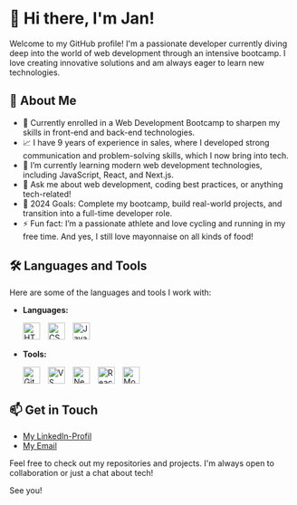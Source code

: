 # 👋 Hi there, I'm Jan!

Welcome to my GitHub profile! I'm a passionate developer currently diving deep into the world of web development through an intensive bootcamp. I love creating innovative solutions and am always eager to learn new technologies.

## 🚀 About Me

- 💼 Currently enrolled in a Web Development Bootcamp to sharpen my skills in front-end and back-end technologies.
- 📈 I have 9 years of experience in sales, where I developed strong communication and problem-solving skills, which I now bring into tech.
- 🌱 I’m currently learning modern web development technologies, including JavaScript, React, and Next.js.
- 💬 Ask me about web development, coding best practices, or anything tech-related!
- 🎯 2024 Goals: Complete my bootcamp, build real-world projects, and transition into a full-time developer role.
- ⚡ Fun fact: I’m a passionate athlete and love cycling and running in my free time. And yes, I still love mayonnaise on all kinds of food!

## 🛠️ Languages and Tools

Here are some of the languages and tools I work with:

- **Languages:**
   
  <img src="https://cdn.jsdelivr.net/gh/devicons/devicon/icons/html5/html5-original.svg" alt="HTML5" width="30" height="30" style="margin-right: 10px;"/> 
  <img src="https://cdn.jsdelivr.net/gh/devicons/devicon/icons/css3/css3-original.svg" alt="CSS3" width="30" height="30" style="margin-right: 10px;"/> 
  <img src="https://cdn.jsdelivr.net/gh/devicons/devicon/icons/javascript/javascript-original.svg" alt="JavaScript" width="30" height="30" style="margin-right: 10px;"/>

- **Tools:**
  
  <img src="https://cdn.jsdelivr.net/gh/devicons/devicon/icons/git/git-original.svg" alt="Git" width="30" height="30" style="margin-right: 10px;"/> 
  <img src="https://cdn.jsdelivr.net/gh/devicons/devicon/icons/vscode/vscode-original.svg" alt="VS Code" width="30" height="30" style="margin-right: 10px;"/> 
  <img src="https://cdn.jsdelivr.net/gh/devicons/devicon/icons/nextjs/nextjs-original-wordmark.svg" alt="Next.js" width="30" height="30" style="margin-right: 10px;"/> 
  <img src="https://cdn.jsdelivr.net/gh/devicons/devicon/icons/react/react-original.svg" alt="React" width="30" height="30" style="margin-right: 10px;"/> 
  <img src="https://cdn.jsdelivr.net/gh/devicons/devicon/icons/mongodb/mongodb-original.svg" alt="MongoDB" width="30" height="30" style="margin-right: 10px;"/>

## 📫 Get in Touch

- [My LinkedIn-Profil](https://www.linkedin.com/in/jan-riemenschneider)
- [My Email](jan-riemenschenider@hotmail.de)

Feel free to check out my repositories and projects. I'm always open to collaboration or just a chat about tech!

See you!
